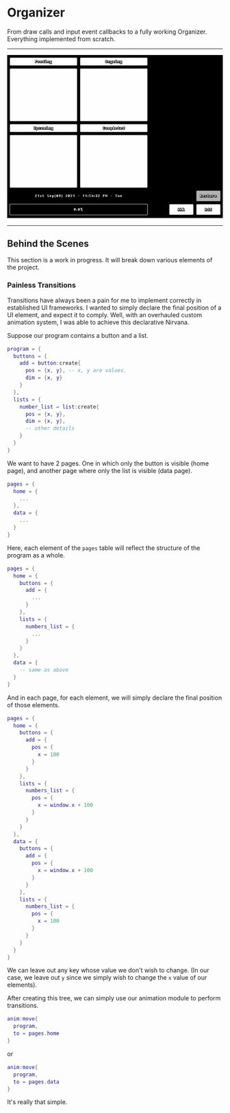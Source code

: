 # Organizer

From draw calls and input event callbacks to a fully working Organizer. Everything implemented from scratch.

---

![demo](https://github.com/nishnat-rishi/whatever/blob/master/whatever-demo.gif?raw=true)

---

## Behind the Scenes

This section is a work in progress. It will break down various elements of the project.

### Painless Transitions

Transitions have always been a pain for me to implement correctly in established UI frameworks. I wanted to simply declare the final position of a UI element, and expect it to comply. Well, with an overhauled custom animation system, I was able to achieve this declarative Nirvana.

Suppose our program contains a button and a list.

```lua
program = {
  buttons = {
    add = button:create{
      pos = {x, y}, -- x, y are values.
      dim = {x, y}
    }
  },
  lists = {
    number_list = list:create{
      pos = {x, y},
      dim = {x, y},
      -- other details
    }
  }
}
```

We want to have 2 pages. One in which only the button is visible (home page), and another page where only the list is visible (data page).

```lua
pages = {
  home = {
    ...
  },
  data = {
    ...
  }
}

```

Here, each element of the `pages` table will reflect the structure of the program as a whole.

```lua
pages = {
  home = {
    buttons = {
      add = {
        ...
      }
    },
    lists = {
      numbers_list = {
        ...
      }
    }
  },
  data = {
    -- same as above
  }
}
```

And in each page, for each element, we will simply declare the final position of those elements.


```lua
pages = {
  home = {
    buttons = {
      add = {
        pos = {
          x = 100
        }
      }
    },
    lists = {
      numbers_list = {
        pos = {
          x = window.x + 100
        }
      }
    }
  },
  data = {
    buttons = {
      add = {
        pos = {
          x = window.x + 100
        }
      }
    },
    lists = {
      numbers_list = {
        pos = {
          x = 100
        }
      }
    }
  }
}
```

We can leave out any key whose value we don't wish to change. (In our case, we leave out `y` since we simply wish to change the `x` value of our elements).

After creating this tree, we can simply use our animation module to perform transitions.

```lua
anim:move{
  program,
  to = pages.home
}
```
or
```lua
anim:move{
  program,
  to = pages.data
}
```

It's really that simple. 